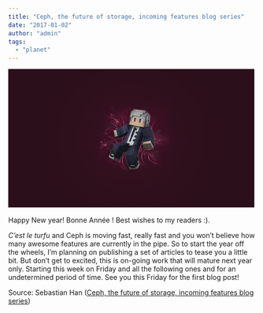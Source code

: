 ```yaml
---
title: "Ceph, the future of storage, incoming features blog series"
date: "2017-01-02"
author: "admin"
tags: 
  - "planet"
---
```


![Ceph, the future of storage](images/ceph-future-of-storage.png)

Happy New year! Bonne Année ! Best wishes to my readers :).

_C’est le turfu_ and Ceph is moving fast, really fast and you won’t believe how many awesome features are currently in the pipe. So to start the year off the wheels, I’m planning on publishing a set of articles to tease you a little bit. But don’t get to excited, this is on-going work that will mature next year only. Starting this week on Friday and all the following ones and for an undetermined period of time. See you this Friday for the first blog post!

Source: Sebastian Han ([Ceph, the future of storage, incoming features blog series](https://sebastien-han.fr/blog/2017/01/02/Ceph-future-of-storage-incoming-features-blog-series/))
